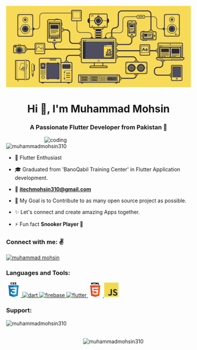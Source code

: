 ![logo](https://github.com/MuhammadMohsin310/MuhammadMohsin310/blob/main/github_banner.gif)

<h1 align="center">Hi 👋, I'm Muhammad Mohsin</h1>
<h3 align="center">A Passionate <b>Flutter Developer</b> from Pakistan 💚</h3>

<img align="right" alt="coding" width="400" src="https://user-images.githubusercontent.com/55389276/140866485-8fb1c876-9a8f-4d6a-98dc-08c4981eaf70.gif">

<p align="left"> <img src="https://komarev.com/ghpvc/?username=muhammadmohsin310&label=Profile%20views&color=0e75b6&style=flat" alt="muhammadmohsin310" /> </p>

- 🌱 Flutter Enthusiast

- 🎓 Graduated from 'BanoQabil Training Center' in Flutter Application development.

- 📧 **itechmohsin310@gmail.com**

- 🎯 My Goal is to Contribute to as many open source project as possible.

- ✨ Let's connect and create amazing Apps together.

- ⚡ Fun fact **Snooker Player 🎱**

<h3 align="left">Connect with me: ✌️</h3>
<p align="left">
<a href="https://www.linkedin.com/in/muhammad-mohsin-b89150248/" target="blank"><img align="center" src="https://raw.githubusercontent.com/rahuldkjain/github-profile-readme-generator/master/src/images/icons/Social/linked-in-alt.svg" alt="muhammad mohsin" height="30" width="40" /></a>
</p>

<h3 align="left">Languages and Tools:</h3>
<p align="left"> <a href="https://www.w3schools.com/css/" target="_blank" rel="noreferrer"> <img src="https://raw.githubusercontent.com/devicons/devicon/master/icons/css3/css3-original-wordmark.svg" alt="css3" width="40" height="40"/> </a> <a href="https://dart.dev" target="_blank" rel="noreferrer"> <img src="https://www.vectorlogo.zone/logos/dartlang/dartlang-icon.svg" alt="dart" width="40" height="40"/> </a> <a href="https://firebase.google.com/" target="_blank" rel="noreferrer"> <img src="https://www.vectorlogo.zone/logos/firebase/firebase-icon.svg" alt="firebase" width="40" height="40"/> </a> <a href="https://flutter.dev" target="_blank" rel="noreferrer"> <img src="https://www.vectorlogo.zone/logos/flutterio/flutterio-icon.svg" alt="flutter" width="40" height="40"/> </a> <a href="https://www.w3.org/html/" target="_blank" rel="noreferrer"> <img src="https://raw.githubusercontent.com/devicons/devicon/master/icons/html5/html5-original-wordmark.svg" alt="html5" width="40" height="40"/> </a> <a href="https://developer.mozilla.org/en-US/docs/Web/JavaScript" target="_blank" rel="noreferrer"> <img src="https://raw.githubusercontent.com/devicons/devicon/master/icons/javascript/javascript-original.svg" alt="javascript" width="40" height="40"/> </a> </p>

<h3 align="left">Support:</h3>
<p><a href="https://www.buymeacoffee.com/muhammadmohsin310"> <img align="left" src="https://cdn.buymeacoffee.com/buttons/v2/default-yellow.png" height="50" width="210" alt="muhammadmohsin310" /></a></p><br><br>



<p><img align="center" src="https://github-readme-streak-stats.herokuapp.com/?user=muhammadmohsin310&" alt="muhammadmohsin310" /></p>
